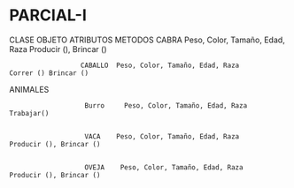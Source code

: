 # PARCIAL-I
CLASE                 OBJETO                  ATRIBUTOS                            METODOS 
                      CABRA    Peso, Color, Tamaño, Edad, Raza            Producir (), Brincar ()


                      CABALLO  Peso, Color, Tamaño, Edad, Raza            Correr () Brincar ()

ANIMALES

                       Burro     Peso, Color, Tamaño, Edad, Raza          Trabajar()


                       VACA    Peso, Color, Tamaño, Edad, Raza            Producir (), Brincar ()


                       OVEJA    Peso, Color, Tamaño, Edad, Raza          Producir (), Brincar ()
